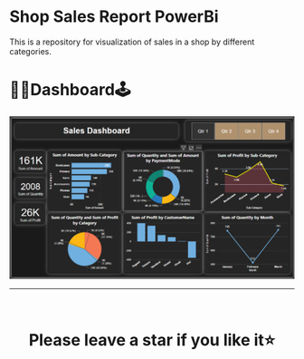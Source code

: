 # Shop Sales Report PowerBi
This is a repository for visualization of sales in a shop by different categories.

# :man_student:Dashboard:joystick:
![Screenshot_Sales_DashBoard.png](https://github.com/ImHiteshjangid/Sales_PowerBI_DashBoard/blob/main/Screenshot_Sales_DashBoard.png)

<hr />
<br />

# <div align="center">Please leave a star if you like it⭐️</div>
